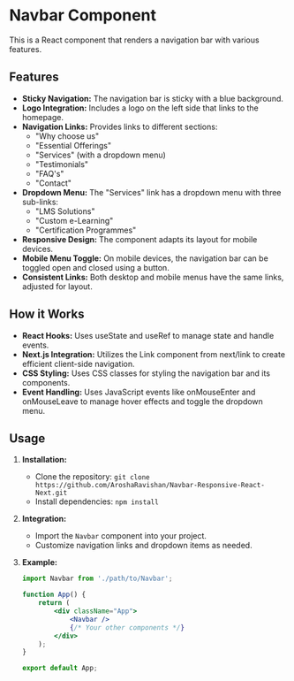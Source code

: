 # Navbar Component

This is a React component that renders a navigation bar with various features.

## Features

- **Sticky Navigation:** The navigation bar is sticky with a blue background.
- **Logo Integration:** Includes a logo on the left side that links to the homepage.
- **Navigation Links:** Provides links to different sections:
  - "Why choose us"
  - "Essential Offerings"
  - "Services" (with a dropdown menu)
  - "Testimonials"
  - "FAQ's"
  - "Contact"
- **Dropdown Menu:** The "Services" link has a dropdown menu with three sub-links:
  - "LMS Solutions"
  - "Custom e-Learning"
  - "Certification Programmes"
- **Responsive Design:** The component adapts its layout for mobile devices.
- **Mobile Menu Toggle:** On mobile devices, the navigation bar can be toggled open and closed using a button.
- **Consistent Links:** Both desktop and mobile menus have the same links, adjusted for layout.

## How it Works

- **React Hooks:** Uses useState and useRef to manage state and handle events.
- **Next.js Integration:** Utilizes the Link component from next/link to create efficient client-side navigation.
- **CSS Styling:** Uses CSS classes for styling the navigation bar and its components.
- **Event Handling:** Uses JavaScript events like onMouseEnter and onMouseLeave to manage hover effects and toggle the dropdown menu.

## Usage

1. **Installation:**
   - Clone the repository: `git clone https://github.com/AroshaRavishan/Navbar-Responsive-React-Next.git`
   - Install dependencies: `npm install`

2. **Integration:**
   - Import the `Navbar` component into your project.
   - Customize navigation links and dropdown items as needed.

3. **Example:**

   ```jsx
   import Navbar from './path/to/Navbar';

   function App() {
       return (
           <div className="App">
               <Navbar />
               {/* Your other components */}
           </div>
       );
   }

   export default App;
